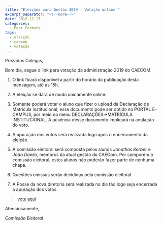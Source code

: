 ```yaml
---
title: "Eleições para Gestão 2019 - Votação online "
excerpt_separator: "<!--more-->"
date: 2018-12-17
categories:
  - Post Formats
tags:
  - eleição
  - caecom
  - votação
---
```


Prezados Colegas,

Bom dia, segue o link para votação da administração 2019 do CAECOM.

1. O link ficará disponível a partir do horário da publicação desta mensagem, até às 15h.

2. A eleição se dará de modo unicamente online.

3. Somente poderá votar o aluno que fizer o upload da Declaração de Matrícula Institucional; esse documento pode ser obtido no PORTAL E-CAMPUS, por meio do menu DECLARAÇÕES->MATRÍCULA INSTITUCIONAL. A ausência desse documento implicará na anulação do voto.

4. A apuração dos votos será realizada logo após o encerramento da eleição.

5. A comissão eleitoral será composta pelos alunos *Jonathas Kerber* e *João Danilo*, membros da atual gestão do CAECom. Por comporem a comissão eleitoral, estes alunos não poderão fazer parte de nenhuma chapa.

6. Questões omissas serão decididas pela comissão eleitoral.

7. A Posse da nova diretoria será realizada no dia tão logo seja encerrada a apuração dos votos.


>[vote aqui](https://goo.gl/forms/uf3XDSmP6RwZ2SF93)

Atenciosamente,

_Comissão Eleitoral_
